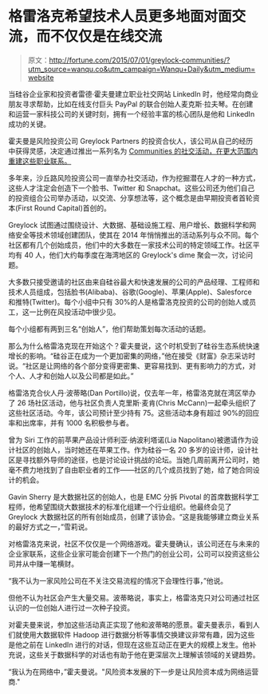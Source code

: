 # 格雷洛克希望技术人员更多地面对面交流，而不仅仅是在线交流

> 原文：<http://fortune.com/2015/07/01/greylock-communities/?utm_source=wanqu.co&utm_campaign=Wanqu+Daily&utm_medium=website>

当硅谷企业家和投资者雷德·霍夫曼建立职业社交网站 LinkedIn 时，他经常向商业朋友寻求帮助，比如在线支付巨头 PayPal 的联合创始人麦克斯·拉夫琴。在创建和运营一家科技公司的关键时刻，拥有一个经验丰富的核心团队是他和 LinkedIn 成功的关键。

霍夫曼是风险投资公司 Greylock Partners 的投资合伙人，该公司从自己的经历中获得灵感，决定通过推出一系列名为 [Communities 的社交活动，在更大范围内重建这些职业联系。](http://www.greylock.com/communities/)

多年来，沙丘路风险投资公司一直举办社交活动，作为挖掘潜在人才的一种方式，这些人才注定会创造下一个脸书、Twitter 和 Snapchat。这些公司还为他们自己的投资组合公司举办活动，以交流、分享想法等，这个概念是由早期投资者首轮资本(First Round Capital)首创的。

Greylock 试图通过围绕设计、大数据、基础设施工程、用户增长、数据科学和网络安全等技术领域创建团队，使其在 2014 年悄悄推出的活动系列与众不同。每个社区都有几个创始成员，他们中的大多数在一家技术公司的特定领域工作。社区平均有 40 人，他们大约每季度在海湾地区的 Greylock's dime 聚会一次，讨论问题。

大多数只接受邀请的社区由来自硅谷最大和快速发展的公司的产品经理、工程师和技术人员组成，包括脸书(Alibaba)、谷歌(Google)、苹果(Apple)、Salesforce 和推特(Twitter)。每个小组中只有 30%的人是格雷洛克投资的公司的创始人或员工，这一比例在风投活动中很少见。

每个小组都有两到三名“创始人”，他们帮助策划每次活动的话题。

那么为什么格雷洛克现在开始这个？霍夫曼说，这个时机受到了硅谷生态系统快速增长的影响。“硅谷正在成为一个更加密集的网络，”他在接受《财富》杂志采访时说。“社区是让网络的各个部分变得更密集、更容易找到、更有影响力的方式，对个人、人才和创始人以及公司都是如此。”

格雷洛克合伙人丹·波蒂略(Dan Portillo)说，仅去年一年，格雷洛克就在湾区举办了 26 场社区活动，他与社区负责人克里斯·麦肯(Chris McCann)一起牵头组织了这些社区活动。今年，该公司预计至少持有 75。这些活动本身有超过 90%的回应率和出席率，并有 1000 名积极参与者。

曾为 Siri 工作的前苹果产品设计师利亚·纳波利塔诺(Lia Napolitano)被邀请作为设计社区的创始人，当时她还在苹果工作。作为硅谷一名 20 多岁的设计师，设计社区是寻找额外导师的途径，也是讨论设计挑战的论坛。当她几周前离开公司时，她毫不费力地找到了自由职业者的工作——社区的几个成员找到了她，给了她合同设计的机会。

Gavin Sherry 是大数据社区的创始人，也是 EMC 分拆 Pivotal 的首席数据科学工程师，他希望围绕大数据技术的标准化组建一个行业组织。他最终会见了 Greylock 大数据社区的所有创始成员，创建了该协会。“这是我能够建立商业关系的最好方式之一，”雪莉说。

对格雷洛克来说，社区不仅仅是一个网络游戏。霍夫曼确认，该公司还在与未来的企业家联系，这些企业家可能会创建下一个热门的创业公司，公司可以投资这些公司并从中赚一笔横财。

“我不认为一家风险公司在不关注交易流程的情况下会理性行事，”他说。

但他不认为社区会产生大量交易。波蒂略说，事实上，格雷洛克只对公司通过社区认识的一位创始人进行过一次种子投资。

对霍夫曼来说，参加这些活动真正实现了他和波蒂略的愿景。霍夫曼表示，看到人们就使用大数据软件 Hadoop 进行数据分析等事情交换建议非常有趣，因为这些是他之前在 LinkedIn 进行的对话，但现在这些互动正在更大的规模上发生。他补充说，这些关于数据科学的对话也有助于他在更深层次上理解该领域的关键趋势。

“我认为在网络中，”霍夫曼说。"风险资本发展的下一步是让风险资本成为网络运营商."